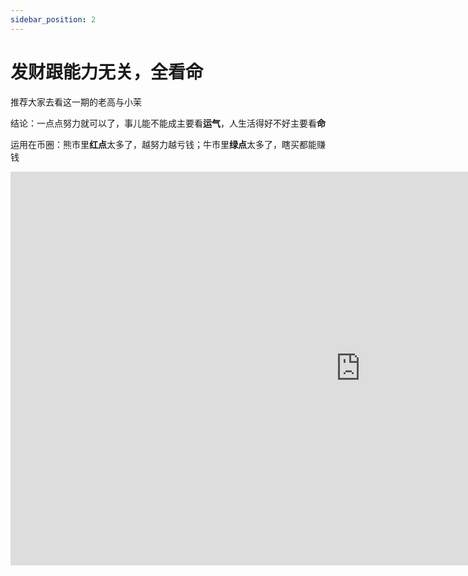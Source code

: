 ```yaml
---
sidebar_position: 2
---
```


# 发财跟能力无关，全看命

推荐大家去看这一期的老高与小茉

结论：一点点努力就可以了，事儿能不能成主要看**运气**，人生活得好不好主要看**命**

运用在币圈：熊市里**红点**太多了，越努力越亏钱；牛市里**绿点**太多了，瞎买都能赚钱

<iframe width="1120" height="630" src="https://www.youtube.com/embed/qzIfQ5_gYzc?si=82_MxaeCCjGgUsLZ" title="YouTube video player" frameborder="0" allow="accelerometer; autoplay; clipboard-write; encrypted-media; gyroscope; picture-in-picture; web-share" allowfullscreen></iframe>